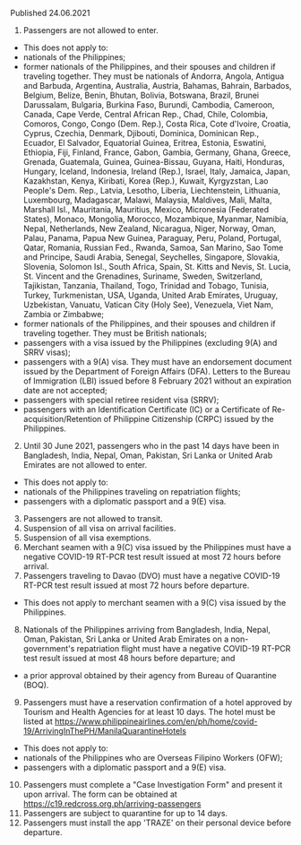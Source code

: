 Published 24.06.2021
1. Passengers are not allowed to enter.
- This does not apply to:
- nationals of the Philippines;
- former nationals of the Philippines, and their spouses and children if traveling together. They must be nationals of Andorra, Angola, Antigua and Barbuda, Argentina, Australia, Austria, Bahamas, Bahrain, Barbados, Belgium, Belize, Benin, Bhutan, Bolivia, Botswana, Brazil, Brunei Darussalam, Bulgaria, Burkina Faso, Burundi, Cambodia, Cameroon, Canada, Cape Verde, Central African Rep., Chad, Chile, Colombia, Comoros, Congo, Congo (Dem. Rep.), Costa Rica, Cote d'Ivoire, Croatia, Cyprus, Czechia, Denmark, Djibouti, Dominica, Dominican Rep., Ecuador, El Salvador, Equatorial Guinea, Eritrea, Estonia, Eswatini, Ethiopia, Fiji, Finland, France, Gabon, Gambia, Germany, Ghana, Greece, Grenada, Guatemala, Guinea, Guinea-Bissau, Guyana, Haiti, Honduras, Hungary, Iceland, Indonesia, Ireland (Rep.), Israel, Italy, Jamaica, Japan, Kazakhstan, Kenya, Kiribati, Korea (Rep.), Kuwait, Kyrgyzstan, Lao People's Dem. Rep., Latvia, Lesotho, Liberia, Liechtenstein, Lithuania, Luxembourg, Madagascar, Malawi, Malaysia, Maldives, Mali, Malta, Marshall Isl., Mauritania, Mauritius, Mexico, Micronesia (Federated States), Monaco, Mongolia, Morocco, Mozambique, Myanmar, Namibia, Nepal, Netherlands, New Zealand, Nicaragua, Niger, Norway, Oman, Palau, Panama, Papua New Guinea, Paraguay, Peru, Poland, Portugal, Qatar, Romania, Russian Fed., Rwanda, Samoa, San Marino, Sao Tome and Principe, Saudi Arabia, Senegal, Seychelles, Singapore, Slovakia, Slovenia, Solomon Isl., South Africa, Spain, St. Kitts and Nevis, St. Lucia, St. Vincent and the Grenadines, Suriname, Sweden, Switzerland, Tajikistan, Tanzania, Thailand, Togo, Trinidad and Tobago, Tunisia, Turkey, Turkmenistan, USA, Uganda, United Arab Emirates, Uruguay, Uzbekistan, Vanuatu, Vatican City (Holy See), Venezuela, Viet Nam, Zambia or Zimbabwe;
- former nationals of the Philippines, and their spouses and children if traveling together. They must be British nationals;
- passengers with a visa issued by the Philippines (excluding 9(A) and SRRV visas);
- passengers with a 9(A) visa. They must have an endorsement document issued by the Department of Foreign Affairs (DFA). Letters to the Bureau of Immigration (LBI) issued before 8 February 2021 without an expiration date are not accepted;
- passengers with special retiree resident visa (SRRV);
- passengers with an Identification Certificate (IC) or a Certificate of Re-acquisition/Retention of Philippine Citizenship (CRPC) issued by the Philippines.
2. Until 30 June 2021, passengers who in the past 14 days have been in Bangladesh, India, Nepal, Oman, Pakistan, Sri Lanka or United Arab Emirates are not allowed to enter.
- This does not apply to:
- nationals of the Philippines traveling on repatriation flights;
- passengers with a diplomatic passport and a 9(E) visa.
3. Passengers are not allowed to transit.
4. Suspension of all visa on arrival facilities.
5. Suspension of all visa exemptions.
6. Merchant seamen with a 9(C) visa issued by the Philippines must have a negative COVID-19 RT-PCR test result issued at most 72 hours before arrival.
7. Passengers traveling to Davao (DVO) must have a negative COVID-19 RT-PCR test result issued at most 72 hours before departure.
- This does not apply to merchant seamen with a 9(C) visa issued by the Philippines.
8. Nationals of the Philippines arriving from Bangladesh, India, Nepal, Oman, Pakistan, Sri Lanka or United Arab Emirates on a non-government's repatriation flight must have a negative COVID-19 RT-PCR test result issued at most 48 hours before departure; and
- a prior approval obtained by their agency from Bureau of Quarantine (BOQ).
9. Passengers must have a reservation confirmation of a hotel approved by Tourism and Health Agencies for at least 10 days. The hotel must be listed at <a href="https://www.philippineairlines.com/en/ph/home/covid-19/ArrivingInThePH/ManilaQuarantineHotels">https://www.philippineairlines.com/en/ph/home/covid-19/ArrivingInThePH/ManilaQuarantineHotels</a> 
- This does not apply to:
- nationals of the Philippines who are Overseas Filipino Workers (OFW);
- passengers with a diplomatic passport and a 9(E) visa.
10. Passengers must complete a "Case Investigation Form" and present it upon arrival. The form can be obtained at <a href="https://c19.redcross.org.ph/arriving-passengers">https://c19.redcross.org.ph/arriving-passengers</a> 
11. Passengers are subject to quarantine for up to 14 days.
12. Passengers must install the app 'TRAZE' on their personal device before departure.

